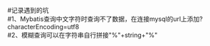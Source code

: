 #记录遇到的坑<br />
#1、Mybatis查询中文字符时查询不了数据，在连接mysql的url上添加?characterEncoding=utf8<br />
#2、模糊查询可以在字符串自行拼接"%"+string+"%"
